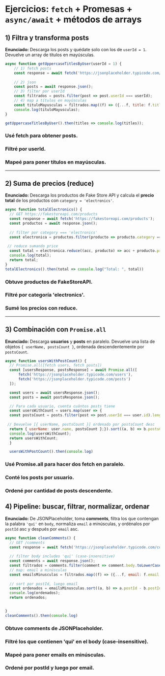 # Ejercicios: `fetch` + Promesas + `async/await` + métodos de arrays

## 1) Filtra y transforma posts

**Enunciado:** Descarga los posts y quédate solo con los de
`userId = 1`. Devuelve un array de títulos en mayúsculas.

``` js
async function getUppercaseTitlesByUser(userId = 1) {
    // 1) fetch posts
    const response = await fetch('https://jsonplaceholder.typicode.com/posts');
  
    // 2) json
    const posts = await response.json(); 
    // 3) filter por userId
    const filtrados = posts.filter(post => post.userId === userId);
    // 4) map a títulos en mayúsculas
    const tituloMayusculas = filtrados.map((f) => ({...f, title: f.title.toUpperCAse()}));
    console.log(tituloMayusculas);
}

getUppercaseTitlesByUser().then(titles => console.log(titles));
```
### Usé fetch para obtener posts.
### Filtré por userId.
### Mapeé para poner títulos en mayúsculas.
------------------------------------------------------------------------

## 2) Suma de precios (reduce)

**Enunciado:** Descarga los productos de Fake Store API y calcula el
**precio total** de los productos con `category = 'electronics'`.

``` js
async function totalElectronics() {
  // GET https://fakestoreapi.com/products
  const response = await fetch('https://fakestoreapi.com/products'); 
  const productos = await response.json(); 
   
  // filter por category === 'electronics'
  const electronica = productos.filter(producto => producto.category === 'electronics');
 
 // reduce sumando price
  const total = electronica.reduce((acc, producto) => acc + producto.price, 0);
  console.log(total); 
  return total;
}
totalElectronics().then(total => console.log("Total: ", total))

```
### Obtuve productos de FakeStoreAPI.
### Filtré por categoría 'electronics'.
### Sumé los precios con reduce.
------------------------------------------------------------------------

## 3) Combinación con `Promise.all`

**Enunciado:** Descarga **usuarios** y **posts** en paralelo. Devuelve
una lista de objetos `{ userName, postsCount }`, ordenada
descendentemente por `postsCount`.

``` js
async function usersWithPostCount() {
  // Promise.all([fetch users, fetch posts])
  const [usersResponse, postsResponse] = await Promise.all([
      fetch('https://jsonplaceholder.typicode.com/users'),
      fetch('https://jsonplaceholder.typicode.com/posts')
  ]); 

  const users = await usersResponse.json(); 
  const posts = await postsResponse.json();

  // Para cada usuario, cuenta cuántos posts tiene
  const usersWithCount = users.map(user => {
  const postsCount = posts.filter(post => post.userId === user.id).length;
        
 // Devuelve [{ userName, postsCount }] ordenado por postsCount desc
  return { userName: user.name, postsCount };}).sort((a, b) => b.postsCount - a.postsCount);
  console.log(usersWithCount);
  return usersWithCount;
  }

  usersWithPostCount().then(console.log) 
```
### Usé Promise.all para hacer dos fetch en paralelo.
### Conté los posts por usuario.
### Ordené por cantidad de posts descendente.


## 4) Pipeline: buscar, filtrar, normalizar, ordenar

**Enunciado:** De JSONPlaceholder, toma **comments**, filtra los que
contengan la palabra `'qui'` en `body`, normaliza `email` a minúsculas,
y ordénalos por `postId` asc y después por `email` asc.

``` js
async function cleanComments() {
  // GET /comments
  const response = await fetch('https://jsonplaceholder.typicode.com/comments'); 
  
  // filter body includes 'qui' (case-insensitive)
  const comments = await response.json();
  const filtrados = comments.filter(comment => comment.body.toLowerCase().includes('qui'));
  // map: email a minúsculas
  const emailsMinusculas = filtrados.map((f) => ({...f, email: f.email.toLowerCase()}));
    
  // sort por postId, luego email
  const ordenados = emailsMinusculas.sort((a, b) => a.postId - b.postId || a.email.localeCompare(b.email));
  console.log(ordenados);
  return ordenados;
 

}
cleanComments().then(console.log)
```
### Obtuve comments de JSONPlaceholder.
### Filtré los que contienen 'qui' en el body (case-insensitive).
### Mapeé para poner emails en minúsculas.
### Ordené por postId y luego por email.
